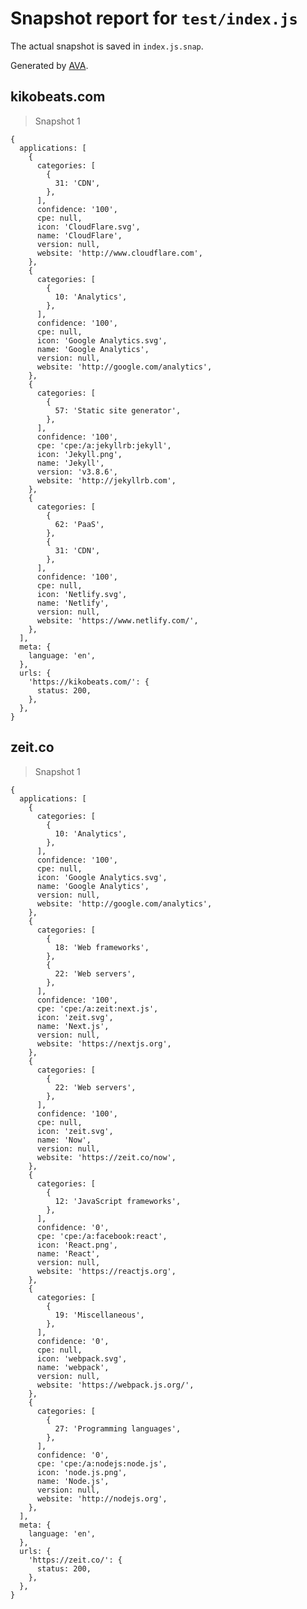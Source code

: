 # Snapshot report for `test/index.js`

The actual snapshot is saved in `index.js.snap`.

Generated by [AVA](https://avajs.dev).

## kikobeats.com

> Snapshot 1

    {
      applications: [
        {
          categories: [
            {
              31: 'CDN',
            },
          ],
          confidence: '100',
          cpe: null,
          icon: 'CloudFlare.svg',
          name: 'CloudFlare',
          version: null,
          website: 'http://www.cloudflare.com',
        },
        {
          categories: [
            {
              10: 'Analytics',
            },
          ],
          confidence: '100',
          cpe: null,
          icon: 'Google Analytics.svg',
          name: 'Google Analytics',
          version: null,
          website: 'http://google.com/analytics',
        },
        {
          categories: [
            {
              57: 'Static site generator',
            },
          ],
          confidence: '100',
          cpe: 'cpe:/a:jekyllrb:jekyll',
          icon: 'Jekyll.png',
          name: 'Jekyll',
          version: 'v3.8.6',
          website: 'http://jekyllrb.com',
        },
        {
          categories: [
            {
              62: 'PaaS',
            },
            {
              31: 'CDN',
            },
          ],
          confidence: '100',
          cpe: null,
          icon: 'Netlify.svg',
          name: 'Netlify',
          version: null,
          website: 'https://www.netlify.com/',
        },
      ],
      meta: {
        language: 'en',
      },
      urls: {
        'https://kikobeats.com/': {
          status: 200,
        },
      },
    }

## zeit.co

> Snapshot 1

    {
      applications: [
        {
          categories: [
            {
              10: 'Analytics',
            },
          ],
          confidence: '100',
          cpe: null,
          icon: 'Google Analytics.svg',
          name: 'Google Analytics',
          version: null,
          website: 'http://google.com/analytics',
        },
        {
          categories: [
            {
              18: 'Web frameworks',
            },
            {
              22: 'Web servers',
            },
          ],
          confidence: '100',
          cpe: 'cpe:/a:zeit:next.js',
          icon: 'zeit.svg',
          name: 'Next.js',
          version: null,
          website: 'https://nextjs.org',
        },
        {
          categories: [
            {
              22: 'Web servers',
            },
          ],
          confidence: '100',
          cpe: null,
          icon: 'zeit.svg',
          name: 'Now',
          version: null,
          website: 'https://zeit.co/now',
        },
        {
          categories: [
            {
              12: 'JavaScript frameworks',
            },
          ],
          confidence: '0',
          cpe: 'cpe:/a:facebook:react',
          icon: 'React.png',
          name: 'React',
          version: null,
          website: 'https://reactjs.org',
        },
        {
          categories: [
            {
              19: 'Miscellaneous',
            },
          ],
          confidence: '0',
          cpe: null,
          icon: 'webpack.svg',
          name: 'webpack',
          version: null,
          website: 'https://webpack.js.org/',
        },
        {
          categories: [
            {
              27: 'Programming languages',
            },
          ],
          confidence: '0',
          cpe: 'cpe:/a:nodejs:node.js',
          icon: 'node.js.png',
          name: 'Node.js',
          version: null,
          website: 'http://nodejs.org',
        },
      ],
      meta: {
        language: 'en',
      },
      urls: {
        'https://zeit.co/': {
          status: 200,
        },
      },
    }
